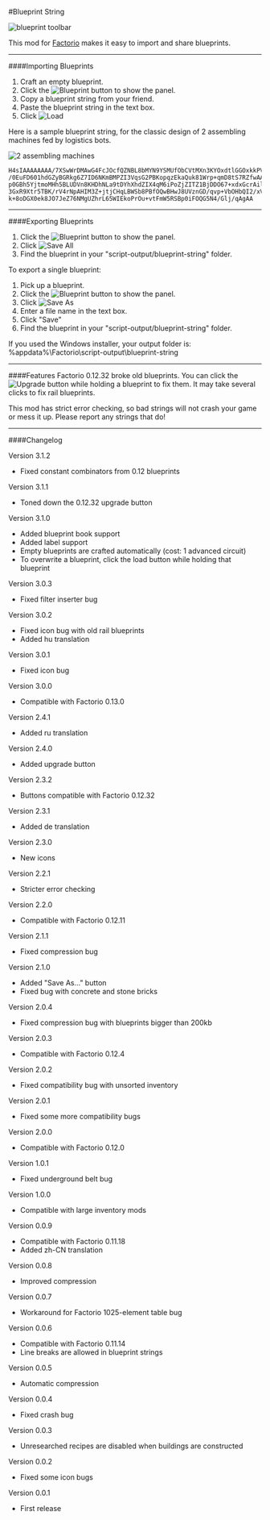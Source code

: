 #Blueprint String

![blueprint toolbar](http://davemcw.com/factorio/images/blueprint-bar-2.jpg)

This mod for [Factorio](https://www.factorio.com/) makes it easy to import and share blueprints.

---

####Importing Blueprints
1. Craft an empty blueprint.
2. Click the ![Blueprint](http://davemcw.com/factorio/images/blueprint-icon-1.png) button to show the panel.
3. Copy a blueprint string from your friend.
4. Paste the blueprint string in the text box.
5. Click ![Load](http://davemcw.com/factorio/images/blueprint-icon-2.png)

Here is a sample blueprint string, for the classic design of 2 assembling machines fed by logistics bots.

![2 assembling machines](http://davemcw.com/factorio/images/2-assembling-machines-2.jpg)
~~~
H4sIAAAAAAAA/7XSwWrDMAwG4FcJOcfQZNBL8bMYN9YSMUfObCVtMXn3KYOxdtlGGOxkkPVJ
/0EuFD601hdGZyBGRkg6Z7ID6NKmBMPZI3VqsG2PBKopqzEkaQuk81Wrp+qmD8tS7RZfwAAO
p0GBh5YjtmoMHh5BLUDVn8KHDhNLa9tDYhXhdZIX4qM6iPoZjZITZ1BjDDO67+xdxGcrAilB
3GxR9Xtr5TBK/rV4rNpAHIM3Z+jtjCHqLBWSb8PBfOQwBHwJ8UVznGD/qvp+VbOHbQI2/xVw
k+8oDGX0ek8JO7JeZ76NMgUZhrL65WIEkoPrOu+vtFmW5RSBp0iFOQG5N4/Glj/qAgAA
~~~

---

####Exporting Blueprints
1. Click the ![Blueprint](http://davemcw.com/factorio/images/blueprint-icon-1.png) button to show the panel.
2. Click ![Save All](http://davemcw.com/factorio/images/blueprint-icon-4.png)
3. Find the blueprint in your "script-output/blueprint-string" folder.

To export a single blueprint:

1. Pick up a blueprint.
2. Click the ![Blueprint](http://davemcw.com/factorio/images/blueprint-icon-1.png) button to show the panel.
3. Click ![Save As](http://davemcw.com/factorio/images/blueprint-icon-3.png)
4. Enter a file name in the text box.
5. Click "Save"
6. Find the blueprint in your "script-output/blueprint-string" folder.

If you used the Windows installer, your output folder is: %appdata%\Factorio\script-output\blueprint-string

---

####Features
Factorio 0.12.32 broke old blueprints.  You can click the ![Upgrade](http://davemcw.com/factorio/images/blueprint-icon-5.png) button while holding a blueprint to fix them. It may take several clicks to fix rail blueprints.

This mod has strict error checking, so bad strings will not crash your game or mess it up.  Please report any strings that do!

---

####Changelog

Version 3.1.2
- Fixed constant combinators from 0.12 blueprints

Version 3.1.1
- Toned down the 0.12.32 upgrade button

Version 3.1.0
- Added blueprint book support
- Added label support
- Empty blueprints are crafted automatically (cost: 1 advanced circuit)
- To overwrite a blueprint, click the load button while holding that blueprint

Version 3.0.3
- Fixed filter inserter bug

Version 3.0.2
- Fixed icon bug with old rail blueprints
- Added hu translation

Version 3.0.1
- Fixed icon bug

Version 3.0.0
- Compatible with Factorio 0.13.0

Version 2.4.1
- Added ru translation

Version 2.4.0
- Added upgrade button

Version 2.3.2
- Buttons compatible with Factorio 0.12.32

Version 2.3.1
- Added de translation

Version 2.3.0
- New icons

Version 2.2.1
- Stricter error checking

Version 2.2.0
- Compatible with Factorio 0.12.11

Version 2.1.1
- Fixed compression bug

Version 2.1.0
- Added "Save As..." button
- Fixed bug with concrete and stone bricks

Version 2.0.4
- Fixed compression bug with blueprints bigger than 200kb

Version 2.0.3
- Compatible with Factorio 0.12.4

Version 2.0.2
- Fixed compatibility bug with unsorted inventory

Version 2.0.1
- Fixed some more compatibility bugs

Version 2.0.0
- Compatible with Factorio 0.12.0

Version 1.0.1
- Fixed underground belt bug

Version 1.0.0
- Compatible with large inventory mods

Version 0.0.9
- Compatible with Factorio 0.11.18
- Added zh-CN translation

Version 0.0.8
- Improved compression

Version 0.0.7
- Workaround for Factorio 1025-element table bug

Version 0.0.6
- Compatible with Factorio 0.11.14
- Line breaks are allowed in blueprint strings

Version 0.0.5
- Automatic compression

Version 0.0.4
- Fixed crash bug

Version 0.0.3
- Unresearched recipes are disabled when buildings are constructed

Version 0.0.2
- Fixed some icon bugs

Version 0.0.1
- First release
